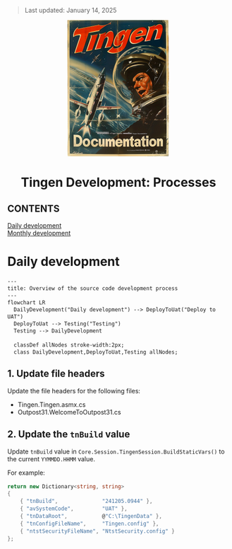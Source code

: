<!-- u250114 -->

> Last updated: January 14, 2025

<div align="center">

![logo](../.github/Images/Logos/TingenDocumentation-232x308.png)

 <h1>Tingen Development: Processes</h1>

</div>

## CONTENTS

[Daily development](#daily-development)  
[Monthly development](#monthly-development)

# Daily development

```mermaid
---
title: Overview of the source code development process
---
flowchart LR
  DailyDevelopment("Daily development") --> DeployToUat("Deploy to UAT")
  DeployToUat --> Testing("Testing") 
  Testing --> DailyDevelopment

  classDef allNodes stroke-width:2px;
  class DailyDevelopment,DeployToUat,Testing allNodes;
```


## 1. Update file headers

Update the file headers for the following files:

* Tingen.Tingen.asmx.cs
* Outpost31.WelcomeToOutpost31.cs

## 2. Update the `tnBuild` value

Update `tnBuild` value in `Core.Session.TingenSession.BuildStaticVars()` to the current `YYMMDD.HHMM` value.

For example:

```csharp
return new Dictionary<string, string>
{
    { "tnBuild",              "241205.0944" },
    { "avSystemCode",         "UAT" },
    { "tnDataRoot",           @"C:\TingenData" },
    { "tnConfigFileName",     "Tingen.config" },
    { "ntstSecurityFileName", "NtstSecurity.config" }
};
```
